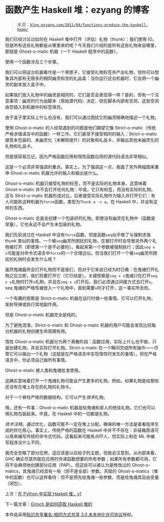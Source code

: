 <!--yml

类别：未分类

日期：2024-07-01 18:17:53

-->

# 函数产生 Haskell 堆：ezyang 的博客

> 来源：[`blog.ezyang.com/2011/04/functions-produce-the-haskell-heap/`](http://blog.ezyang.com/2011/04/functions-produce-the-haskell-heap/)

我们已经讨论过如何在 Haskell 堆中打开（评估）礼物（thunk）：我们使用 IO。但是所有这些礼物都是从哪里来的呢？今天我们介绍的是所有这些礼物来自哪里，那就是 Ghost-o-matic 机器（一个 Haskell 程序中的函数）。

使用一个函数涉及三个步骤。

我们可以把这台机器看作是一个黑匣子，它接受礼物标签并产出礼物，但你可以想象其内部有无限多的相同幽灵和空的礼品盒：当你运行这台机器时，它会把一个幽灵的副本放入盒子中。

如果我们放入礼物中的幽灵是相同的，它们是否会表现得一样？是的，但有一个注意事项：幽灵的行为由脚本（原始源代码）决定，但在脚本内部有空洞，这些空洞由您插入到机器中的标签填充。

由于盒子里实际上什么也没有，我们可以通过困扰它的幽灵精确地描述一个礼物。

使用 Ghost-o-matic 的人经常遇到的问题是他们期望它像 Strict-o-matic（传统严格求值语言中的函数）一样工作。它们甚至不接受相同的输入：Strict-o-matic 接受未包装的、未幽灵化（未解除提升）的对象和礼品卡，并输出其他未幽灵化的礼物和礼品卡。

但是很容易忘记，因为严格函数应用和惰性函数应用的源代码语法非常相似。

这是一个必须非常强调的重点。事实上，为了强调这一点，我画了另外两幅图来重申 Ghost-o-matic 机器允许的输入和输出是什么。

Ghost-o-matic 机器只接受礼物的标签，而不是实际的礼物本身。这意味着 Ghost-o-matic 并不会打开任何礼物：毕竟，它只有标签，而没有实际的礼物。这与 Strict-o-matic 机器形成对比，后者接受实际礼物作为输入并打开它们：有人可能称这种机器为`force`函数，类型为`Thunk a -> a`。在 Haskell 中，并没有这样的东西。

Ghost-o-matic 总是会创建一个包装好的礼物。即使没有幽灵在礼物中（函数是常量），它也永远不会产生未包装的礼物。

我们先前说过在 Haskell 中没有`force`函数。但是函数`seq`似乎做了与强制求值 thunk 类似的事情。一个被`seq`幽灵所困扰的礼物，在被打开时会导致另外两个礼物被打开（即使第一个是不必要的）。看起来第一个参数被强制执行；因此`seq x x`可能是对命令式语言中`force`的一个合理近似。但当我们打开一个被`seq`幽灵所困扰的礼物时会发生什么呢？

虽然鬼魂最终会打开礼物而不是我们，但对于它来说已经为时已晚：在鬼魂打开礼物之后立即，我们将要打开它（它已经是）。关键观察是`seq x x`鬼魂只在打开`seq x x`礼物时打开`x`礼物，并且在`seq x x`打开后，我们必须通过间接方式去打开`x`。seq 鬼魂的严格性被放入一个礼物中，直到需要`x`时才打开，这一事实所击败。

一个有趣的观察是 Strict-o-matic 机器在运行时做一些事情。它可以打开礼物，发射导弹或执行其他副作用。

但是 Ghost-o-matic 机器完全是纯的。

为了避免混淆，Strict-o-matic 和 Ghost-o-matic 机器的用户可能会发现比较每台机器的礼物创建生命周期有用。

惰性 Ghost-o-matic 机器分为两个离散阶段：函数应用，实际上什么也不做，只是创建礼物，并且实际打开礼物。Strict-o-matic 在一个瞬间完成所有操作——尽管它可以输出一个礼物（这就是在严格语言中实现惰性时发生的事情）。但在严格语言中，你必须自己做所有事情。

Ghost-o-matic 被人类和鬼魂批准使用。

这确实意味着打开一个鬼魂礼物可能会产生更多的礼物。例如，如果礼物是给那些还没有在堆上存在的礼物的礼物卡。

对于一个脊柱严格的数据结构，它可以产生*很多*礼物。

哦，还有一件事：Ghost-o-matic 机器是给鬼魂和家人的绝佳礼物。它们也可以用礼物包装起来。毕竟，在 Haskell 中的一切都是礼物。

*技术注释*。通过优化，函数可能不一定在堆上分配。确保的唯一方法是查看程序生成的优化核心。事实上，传统严格的函数在 Haskell 中并不不存在：非装箱原语可以用来编写传统的命令式代码。这看起来可能有点吓人，但实际上和在 ML 中编写程序没什么不同。

我完全忽略了部分应用，这应该是以后帖子的主题，但我会注意到，从内部来看，GHC 确实尽其所能在应用时传递函数想要的所有参数；如果所有参数都可用，它将不会麻烦地创建部分应用（PAP）。但这些可以被认为是修改过的 Ghost-o-matics，其鬼魂已经具有一些（但不是全部）参数。天赋的 Ghost-o-matics（堆中的函数）也可以这样看待：但不是预先给鬼魂一些参数，而是给鬼魂其自由变量（闭包）。

上次：[在 Python 中实现 Haskell 堆，v1](http://blog.ezyang.com/2011/04/implementing-the-haskell-heap-in-python-v1/)

下一篇文章：[Grinch 是如何窃取 Haskell 堆的](http://blog.ezyang.com/2011/04/how-the-grinch-stole-the-haskell-heap/)

本作品采用[知识共享署名-相同方式共享 3.0 未本地化许可协议](http://creativecommons.org/licenses/by-sa/3.0/)授权。
